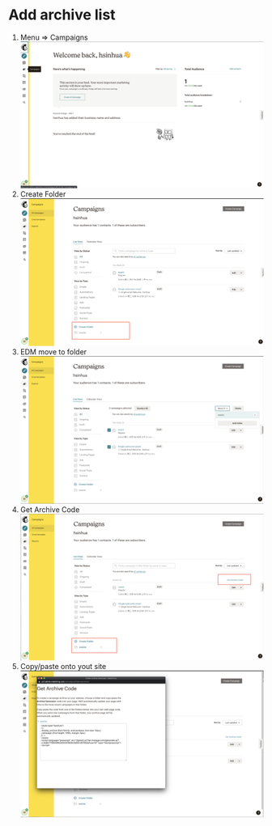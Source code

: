 # Add archive list
1. Menu => Campaigns
![image](https://github.com/hsinhuachen/mailchiump-embed/blob/master/list/0.png)
2. Create Folder
![image](https://github.com/hsinhuachen/mailchiump-embed/blob/master/list/1.png)
3. EDM move to folder
![image](https://github.com/hsinhuachen/mailchiump-embed/blob/master/list/2.png)
4. Get Archive Code
![image](https://github.com/hsinhuachen/mailchiump-embed/blob/master/list/3.png)
5. Copy/paste onto yout site
![image](https://github.com/hsinhuachen/mailchiump-embed/blob/master/list/4.png)